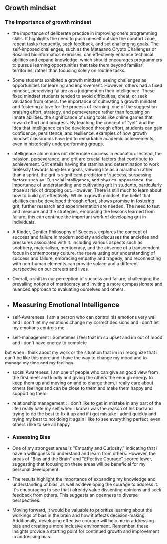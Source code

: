 ## Growth mindset 
 
 ### The Importance of growth mindset
 
 - the importance of deliberate practice in improving one's programming skills. It highlights the need to push oneself outside the comfort zone, repeat tasks frequently, seek feedback, and set challenging goals. The  self-imposed challenges, such as the Matasano Crypto Challenges or Rosalind bioinformatics exercises, can effectively enhance technical abilities and expand knowledge. which should encourages programmers to pursue learning opportunities that take them beyond familiar territories, rather than focusing solely on routine tasks.

- Some students exhibited a growth mindset, seeing challenges as opportunities for learning and improvement. However, others had a fixed mindset, perceiving failure as a judgment on their intelligence. These fixed mindset students tended to avoid difficulties, cheat, or seek validation from others. the importance of cultivating a growth mindset and fostering a love for the process of learning. one of the suggestion praising effort, strategy, and perseverance rather than focusing on innate abilities. the significance of using tools like online games that reward effort and progress. By teaching the concept of "yet" and the idea that intelligence can be developed through effort, students can gain confidence, persistence, and resilience. examples of how growth mindset classrooms have led to remarkable academic achievements, even in historically underperforming groups.

- intelligence alone does not determine success in education. Instead, the passion, perseverance, and grit are crucial factors that contribute to achievement. Grit entails having the stamina and determination to work tirelessly towards long-term goals, viewing life as a marathon rather than a sprint. the grit is significant predictor of success, surpassing factors such as IQ, social intelligence, and physical appearance. the importance of understanding and cultivating grit in students, particularly those at risk of dropping out. However, There is still much to learn about how to build grit effectively. While a growth mindset, the belief that abilities can be developed through effort, shows promise in fostering grit, further research and experimentation are needed. The need to test and measure and the strategies, embracing the lessons learned from failure, this can continue the important work of developing grit in individuals.

- A Kinder, Gentler Philosophy of Success. explores the concept of success and failure in modern society and discusses the anxieties and pressures associated with it. including various aspects such as snobbery, materialism, meritocracy, and the absence of a transcendent focus in contemporary culture. the reevaluating our understanding of success and failure, embracing empathy and tragedy, and reconnecting with non-human elements can provide solace and a different perspective on our careers and lives.

- Overall,  a shift in our perception of success and failure, challenging the prevailing notions of meritocracy and inviting a more compassionate and nuanced approach to evaluating ourselves and others.


- ## Measuring Emotional Intelligence

- self-Awareness: I am a person who can control his emotions very well and i don't let my emotions change my correct decisions and i don't let my emotions controls me.

- self-management : Sometimes i feel that im so upset and im out of mood and i don't have energy to complete 

but when i think about my work or the situation that im in i recognize that i can't be like this more and i have the way to change my mood and to manage my time and my feelings. 

- social Awareness: I am one of people who can give an good view from the first meet and kindly and giving the others the enough energy to keep them up and moving on and to charge them, i really care about others feelings and can be close to them and make them happy and supporting them.

- relationship management : I don't like to get in mistake in any part of the life i really hate my self when i know i was the reason of his bad and trying to do the best to fix it up and if i got mistake i admit quickly and trying my best to not doing it again i like to see everything perfect  even others i like to see all happy 

- ### Assessing Bias

- One of my strongest areas is "Empathy and Curiosity," indicating that i have a willingness to understand and learn from others. However, the areas of "Bias and the Brain" and "Effective Courage" scored lower, suggesting that focusing on these areas will be beneficial for my personal development.

- The results highlight the importance of expanding my knowledge and understanding of bias, as well as developing the courage to address it. It's encouraging to see that i already value dissenting opinions and seek feedback from others. This suggests an openness to diverse perspectives.

- Moving forward, it would be valuable to prioritize learning about the workings of bias in the brain and how it affects decision-making. Additionally, developing effective courage will help me in addressing bias and creating a more inclusive environment. Remember, these insights provide a starting point for continued growth and improvement in addressing bias.
